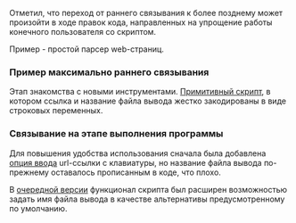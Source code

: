 Отметил, что переход от раннего связывания к более позднему может произойти в ходе правок кода, направленных на упрощение работы конечного пользователя со скриптом.

Пример - простой парсер web-страниц.

### Пример максимально раннего связывания

Этап знакомства с новыми инструментами. [Примитивный скрипт](v0.py), в котором ссылка и название файла вывода жестко закодированы в виде строковых переменных.

### Связывание на этапе выполнения программы

Для повышения удобства использования сначала была добавлена [опция ввода](v1.py) url-ссылки с клавиатуры, но название файла вывода по-прежнему оставалось прописанным в коде, что плохо.

В [очередной версии](v2.py) функционал скрипта был расширен возможностью задать имя файла вывода в качестве альтернативы предусмотренному по умолчанию.
